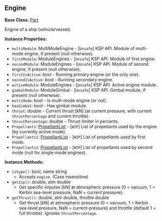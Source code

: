 ## Engine

**Base Class:** [Part](PartBase.md)

Engine of a ship (vehicle/vessel).


**Instance Properties:**
- `multiModule`: MultiModeEngine - \[`Unsafe`\] KSP API. Module of multi-mode engine, if present (null otherwise).
- `firstModule`: ModuleEngines - \[`Unsafe`\] KSP API. Module of first engine.
- `secondModule`: ModuleEngines - \[`Unsafe`\] KSP API. Module of second engine, if present (null otherwise).
- `firstIsActive`: bool - Running primary engine (or the only one).
- `secondIsActive`: bool - Running secondary engine.
- `activeModule`: ModuleEngines - \[`Unsafe`\] KSP API. Active engine module.
- `gimbalModule`: ModuleGimbal - \[`Unsafe`\] KSP API. Gimbal module, if present (null otherwise).
- `multiMode`: bool - Is multi-mode engine (or not).
- `hasGimbal`: bool - Has gimbal module.
- `thrust`: double - Current thrust [kN] (at current pressure, with current `thrustPercentage` and current throttle).
- `thrustPercentage`: double - Thrust limiter in percents.
- `Propellants`: [PropellantList](PropellantList.md) - \[`WIP`\] List of propellants used by the engine (by currently active mode).
- `Propellants1`: [PropellantList](PropellantList.md) - \[`WIP`\] List of propellants used by first mode.
- `Propellants2`: [PropellantList](PropellantList.md) - \[`WIP`\] List of propellants used by second mode (null for single-mode engines).

**Instance Methods:**
- `istype()`: bool, name string
  - Accepts `engine`. (Case insensitive)
- `getIsp()`: double, atm double
  - Get specific impulse [kN] at atmospheric pressure (0 = vacuum, 1 = Kerbin sea-level pressure, NaN = current pressure).
- `getThrust()`: double, atm double, throttle double
  - Get thrust [kN] at atmospheric pressure (0 = vacuum, 1 = Kerbin sea-level pressure, NaN = current pressure) and throttle (default 1 = full throttle). Ignores `thrustPercentage`.
